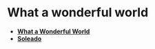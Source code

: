 # What a wonderful world


- [**What a Wonderful World**](./what-a-wonderful-world/readme.md) 
- [**Soleado**](./soleado/readme.md)
